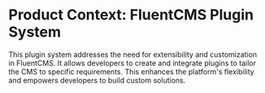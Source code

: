 # Product Context: FluentCMS Plugin System

This plugin system addresses the need for extensibility and customization in FluentCMS. It allows developers to create and integrate plugins to tailor the CMS to specific requirements. This enhances the platform's flexibility and empowers developers to build custom solutions.
